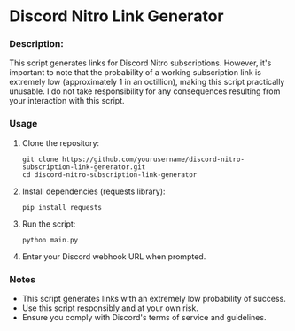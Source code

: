 # Discord Nitro Link Generator

### Description:

This script generates links for Discord Nitro subscriptions. However, it's important to note that the probability of a working subscription link is extremely low (approximately 1 in an octillion), making this script practically unusable. I do not take responsibility for any consequences resulting from your interaction with this script.

### Usage

1. Clone the repository:
   ```
   git clone https://github.com/yourusername/discord-nitro-subscription-link-generator.git
   cd discord-nitro-subscription-link-generator
   ```

2. Install dependencies (requests library):
   ```
   pip install requests
   ```

3. Run the script:
   ```
   python main.py
   ```

4. Enter your Discord webhook URL when prompted.

### Notes

- This script generates links with an extremely low probability of success.
- Use this script responsibly and at your own risk.
- Ensure you comply with Discord's terms of service and guidelines.

